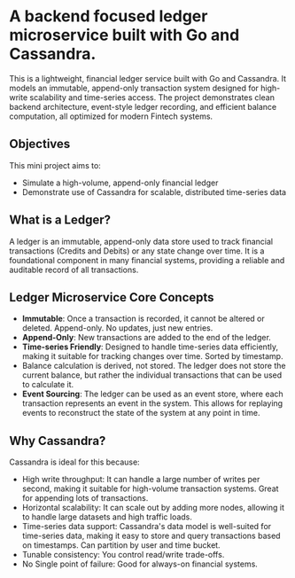 # A backend focused ledger microservice built with Go and Cassandra.
This is a lightweight, financial ledger service built with Go and Cassandra. It models an immutable, append-only transaction system designed for high-write scalability and time-series access. The project demonstrates clean backend architecture, event-style ledger recording, and efficient balance computation, all optimized for modern Fintech systems.

## Objectives
This mini project aims to:
- Simulate a high-volume, append-only financial ledger
- Demonstrate use of Cassandra for scalable, distributed time-series data 


## What is a Ledger?
A ledger is an immutable, append-only data store used to track financial transactions (Credits and Debits) or any state change over time. It is a foundational component in many financial systems, providing a reliable and auditable record of all transactions.

## Ledger Microservice Core Concepts
- **Immutable**: Once a transaction is recorded, it cannot be altered or deleted. Append-only. No updates, just new entries.
- **Append-Only**: New transactions are added to the end of the ledger.
- **Time-series Friendly**: Designed to handle time-series data efficiently, making it suitable for tracking changes over time. Sorted by timestamp.
- Balance calculation is derived, not stored. The ledger does not store the current balance, but rather the individual transactions that can be used to calculate it.
- **Event Sourcing**: The ledger can be used as an event store, where each transaction represents an event in the system. This allows for replaying events to reconstruct the state of the system at any point in time.

## Why Cassandra?

Cassandra is ideal for this because:
- High write throughput: It can handle a large number of writes per second, making it suitable for high-volume transaction systems. Great for appending lots of transactions.
- Horizontal scalability: It can scale out by adding more nodes, allowing it to handle large datasets and high traffic loads.
- Time-series data support: Cassandra's data model is well-suited for time-series data, making it easy to store and query transactions based on timestamps. Can partition by user and time bucket.
- Tunable consistency: You control read/write trade-offs.
- No Single point of failure: Good for always-on financial systems.